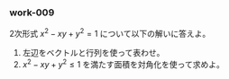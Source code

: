 ### work-009


2次形式 $x^2−xy+y^2 = 1$ について以下の解いに答えよ。

1. 左辺をベクトルと行列を使って表わせ。
2. $x^2−xy+y^2 \le 1$ を満たす面積を対角化を使って求めよ。